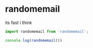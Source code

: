 # randomemail

its fast i think

```ts
import randomemail from 'randomemail';

console.log(randomemail())
```